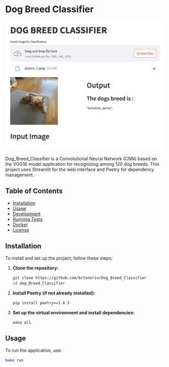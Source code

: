 # Dog Breed Classifier

![](classifier.jpg)

Dog_Breed_Classifier is a Convolutional Neural Network (CNN) based on the VGG16 model application for recognizing among 120 dog breeds. This project uses Streamlit for the web interface and Poetry for dependency management.

## Table of Contents

- [Installation](#installation)
- [Usage](#usage)
- [Development](#development)
- [Running Tests](#running-tests)
- [Docker](#docker)
- [License](#license)

## Installation

To install and set up the project, follow these steps:

1. **Clone the repository:**
    ```sh
    git clone https://github.com/brtenorio/Dog_Breed_Classifier
    cd dog_Breed_Classifier
    ```

2. **Install Poetry (if not already installed):**
    ```sh
    pip install poetry==1.8.3 
    ```

3. **Set up the virtual environment and install dependencies:**
    ```sh
    make all
    ```

## Usage

To run the application, use:

```sh
make run
```

